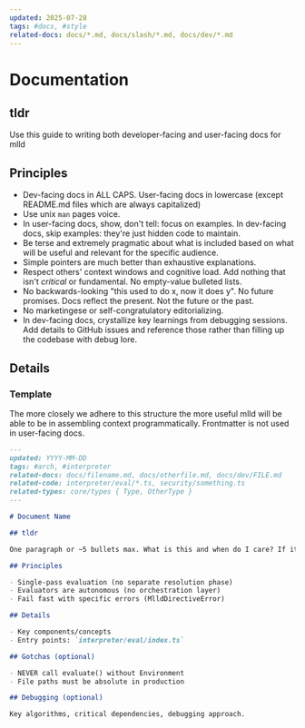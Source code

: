 ```yaml
---
updated: 2025-07-28
tags: #docs, #style
related-docs: docs/*.md, docs/slash/*.md, docs/dev/*.md
---
```


# Documentation

## tldr

Use this guide to writing both developer-facing and user-facing docs for mlld

## Principles

- Dev-facing docs in ALL CAPS. User-facing docs in lowercase (except README.md files which are always capitalized)
- Use unix `man` pages voice.
- In user-facing docs, show, don't tell: focus on examples. In dev-facing docs, skip examples: they're just hidden code to maintain.
- Be terse and extremely pragmatic about what is included based on what will be useful and relevant for the specific audience. 
- Simple pointers are much better than exhaustive explanations. 
- Respect others' context windows and cognitive load. Add nothing that isn't *critical* or fundamental. No empty-value bulleted lists.
- No backwards-looking "this used to do x, now it does y". No future promises. Docs reflect the present. Not the future or the past.
- No marketingese or self-congratulatory editorializing.
- In dev-facing docs, crystallize key learnings from debugging sessions. Add details to GitHub issues and reference those rather than filling up the codebase with debug lore.

## Details

### Template

The more closely we adhere to this structure the more useful mlld will be able to be in assembling context programmatically. Frontmatter is not used in user-facing docs.

```md
---
updated: YYYY-MM-DD
tags: #arch, #interpreter
related-docs: docs/filename.md, docs/otherfile.md, docs/dev/FILE.md
related-code: interpreter/eval/*.ts, security/something.ts
related-types: core/types { Type, OtherType }
---

# Document Name

## tldr

One paragraph or ~5 bullets max. What is this and when do I care? If it's user-facing, is there a way to understand 80% of it in one quick commented example in under 8 lines?

## Principles

- Single-pass evaluation (no separate resolution phase)
- Evaluators are autonomous (no orchestration layer)
- Fail fast with specific errors (MlldDirectiveError)

## Details

- Key components/concepts
- Entry points: `interpreter/eval/index.ts`

## Gotchas (optional)

- NEVER call evaluate() without Environment
- File paths must be absolute in production

## Debugging (optional)

Key algorithms, critical dependencies, debugging approach.

```